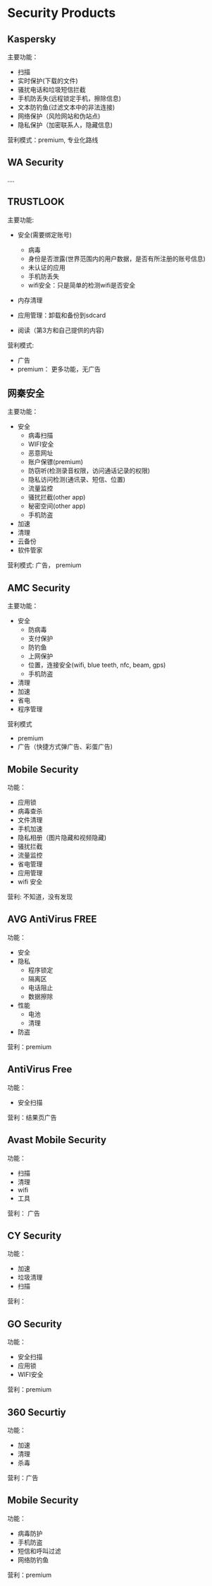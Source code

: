 # Security Products

## Kaspersky
主要功能：

- 扫描
- 实时保护(下载的文件)
- 骚扰电话和垃圾短信拦截
- 手机防丢失(远程锁定手机，擦除信息)
- 文本防钓鱼(过滤文本中的非法连接)
- 网络保护（风险网站和伪站点)
- 隐私保护（加密联系人，隐藏信息)

营利模式：premium, 专业化路线

## WA Security
....

## TRUSTLOOK

主要功能:

- 安全(需要绑定账号)
  + 病毒
  + 身份是否泄露(世界范围内的用户数据，是否有所注册的账号信息)
  + 未认证的应用
  + 手机防丢失
  + wifi安全：只是简单的检测wifi是否安全

- 内存清理
- 应用管理：卸载和备份到sdcard
- 阅读（第3方和自己提供的内容)

营利模式:
- 广告
- premium： 更多功能，无广告

## 网秦安全

主要功能：

- 安全
  + 病毒扫描
  + WIFI安全
  + 恶意网址
  + 账户保镖(premium)
  + 防窃听(检测录音权限，访问通话记录的权限)  
  + 隐私访问检测(通讯录、短信、位置)
  + 流量监控
  + 骚扰拦截(other app)
  + 秘密空间(other app)
  + 手机防盗
- 加速
- 清理
- 云备份
- 软件管家

营利模式: 广告， premium

## AMC Security

主要功能：
- 安全
  - 防病毒
  - 支付保护
  - 防钓鱼
  - 上网保护
  - 位置，连接安全(wifi, blue teeth, nfc, beam, gps)
  - 手机防盗
- 清理
- 加速
- 省电
- 程序管理

营利模式
- premium
- 广告（快捷方式弹广告、彩蛋广告)

## Mobile Security

功能：

- 应用锁
- 病毒查杀
- 文件清理
- 手机加速
- 隐私相册（图片隐藏和视频隐藏)
- 骚扰拦截
- 流量监控
- 省电管理
- 应用管理
- wifi 安全

营利: 不知道，没有发现


## AVG AntiVirus FREE

功能：
- 安全
- 隐私
  + 程序锁定
  + 隔离区
  + 电话阻止
  + 数据擦除
- 性能
  + 电池
  + 清理
- 防盗

营利：premium

## AntiVirus Free

功能：
- 安全扫描

营利：结果页广告


## Avast Mobile Security

功能：
- 扫描
- 清理
- wifi
- 工具

营利： 广告

## CY Security

功能：
- 加速
- 垃圾清理
- 扫描

营利：


## GO Security

功能：
- 安全扫描
- 应用锁
- WIFI安全

营利：premium

## 360 Securtiy

功能：
- 加速
- 清理
- 杀毒

营利：广告


## Mobile Security

功能：
- 病毒防护
- 手机防盗
- 短信和呼叫过滤
- 网络防钓鱼

营利：premium
